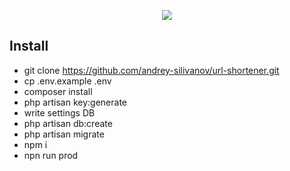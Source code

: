 <p align="center"><img src="https://laravel.com/assets/img/components/logo-laravel.svg"></p>



## Install

- git clone https://github.com/andrey-silivanov/url-shortener.git
- cp .env.example .env
- composer install
- php artisan key:generate
- write settings DB
- php artisan db:create
- php artisan migrate
- npm i
- npn run prod
